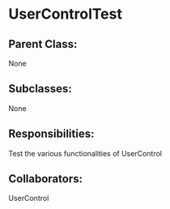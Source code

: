 # UserControlTest

## Parent Class:
None

## Subclasses:
None

## Responsibilities:
Test the various functionalities of UserControl

## Collaborators:
UserControl